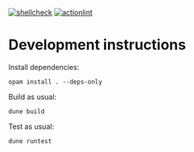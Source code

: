 [![shellcheck](https://github.com/smelc/template/actions/workflows/shellcheck.yml/badge.svg)](https://github.com/smelc/template/actions/workflows/shellcheck.yml) 
[![actionlint](https://github.com/smelc/template/actions/workflows/actionlint.yml/badge.svg)](https://github.com/smelc/template/actions/workflows/actionlint.yml)

# Development instructions

Install dependencies:

```
opam install . --deps-only
```

Build as usual:

```
dune build
```

Test as usual:

```
dune runtest
```
